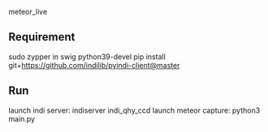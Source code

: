 meteor_live

## Requirement
sudo zypper in swig python39-devel
pip install git+https://github.com/indilib/pyindi-client@master

## Run
launch indi server: indiserver indi_qhy_ccd
launch meteor capture: python3 main.py
